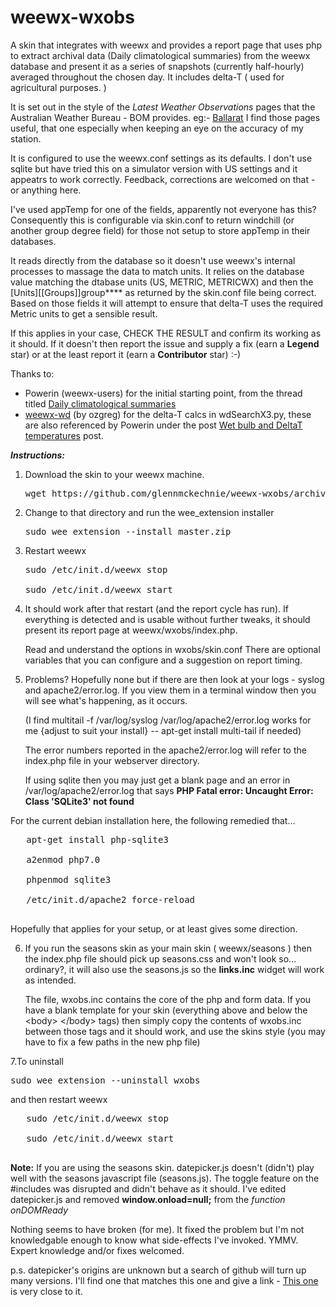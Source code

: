 # weewx-wxobs
 A skin that integrates with weewx and provides a report page that uses php to extract archival data (Daily climatological summaries) from the weewx database and present it as a series of snapshots (currently half-hourly) averaged throughout the chosen day. It includes delta-T ( used for agricultural purposes. )

It is set out in the style of the _Latest Weather Observations_ pages that the Australian Weather Bureau - BOM provides. eg:- [Ballarat](http://www.bom.gov.au/products/IDV60801/IDV60801.94852.shtml)  I find those pages useful, that one especially when keeping an eye on the accuracy of my station.

It is configured to use the weewx.conf settings as its defaults. I don't use sqlite but have tried this on a simulator version with US settings and it appeatrs to work correctly. Feedback, corrections are welcomed on that - or anything here.

I've used appTemp for one of the fields, apparently not everyone has this? Consequently this is configurable via skin.conf to return windchill (or another group degree field) for those not setup to store appTemp in their databases.

It reads directly from the database so it doesn't use weewx's internal processes to massage the data to match units. It relies on the database value matching the dtabase units (US, METRIC, METRICWX) and then the [Units][[Groups]]group**** as returned by the skin.conf file being correct. Based on those fields it will attempt to ensure that delta-T uses the required Metric units to get a sensible result.

If this applies in your case, CHECK THE RESULT and confirm its working as it should. If it doesn't then report the issue and supply a fix (earn a __Legend__ star) or at the least report it (earn a __Contributor__ star) :-)

Thanks to:
* Powerin (weewx-users) for the initial starting point, from the thread titled [Daily climatological summaries](https://groups.google.com/d/topic/weewx-user/cEAzvxv3T6Q/discussion)
* [weewx-wd](https://bitbucket.org/ozgreg/weewx-wd/wiki/Home) (by ozgreg) for the delta-T calcs in wdSearchX3.py, these are also referenced by Powerin under the post [Wet bulb and DeltaT temperatures](https://groups.google.com/d/topic/weewx-user/IoBrtQ-OL3I/discussion) post.

***Instructions:***

1. Download the skin to your weewx machine.

    <pre>wget https://github.com/glennmckechnie/weewx-wxobs/archive/master.zip</pre>
    
2. Change to that directory and run the wee_extension installer
   
   <pre>sudo wee_extension --install master.zip</pre>
   
3. Restart weewx

   <pre>
   sudo /etc/init.d/weewx stop

   sudo /etc/init.d/weewx start
   </pre>

4. It should work after that restart (and the report cycle has run). If everything is detected and is usable without further tweaks, it should present its report page at weewx/wxobs/index.php.

   Read and understand the options in wxobs/skin.conf There are optional variables that you can configure and a suggestion on report timing.

5. Problems?
   Hopefully none but if there are then look at your logs - syslog and apache2/error.log. If you view them in a terminal window then you will see what's happening, as it occurs.
   
   (I find multitail -f /var/log/syslog /var/log/apache2/error.log works for me {adjust to suit your install} -- apt-get install multi-tail if needed)
   
   The error numbers reported in the apache2/error.log will refer to the index.php file in your webserver directory.
   
   If using sqlite then you may just get a blank page and an error in /var/log/apache2/error.log that says __PHP Fatal error:  Uncaught Error: Class 'SQLite3' not found__

For the current debian installation here, the following remedied that...
   <pre>
   apt-get install php-sqlite3
   
   a2enmod php7.0
   
   phpenmod sqlite3
   
   /etc/init.d/apache2 force-reload
   </pre>
   Hopefully that applies for your setup, or at least gives some direction.

6. If you run the seasons skin as your main skin ( weewx/seasons ) then the index.php file should pick up seasons.css and won't look so... ordinary?, it will also use the seasons.js so the __links.inc__ widget will work as intended.
   
   The file, wxobs.inc contains the core of the php and form data. If you have a blank template for your skin (everything above and below the &lt;body&gt; &lt;/body&gt; tags) then simply copy the contents of wxobs.inc between those tags and it should work, and use the skins style (you may have to fix a few paths in the new php file)


7.To uninstall
   
   <pre>sudo wee_extension --uninstall wxobs</pre>
   
   and then restart weewx

   <pre>
   sudo /etc/init.d/weewx stop

   sudo /etc/init.d/weewx start
   </pre>

__Note:__  If you are using the seasons skin. datepicker.js doesn't (didn't) play well with the seasons javascript file (seasons.js). The toggle feature on the #includes was disrupted and didn't behave as it should. I've edited datepicker.js and removed __window.onload=null;__ from the  _function onDOMReady_

Nothing seems to have broken (for me). It fixed the problem but I'm not knowledgable enough to know what side-effects I've invoked. YMMV. Expert knowledge and/or fixes welcomed.

p.s. datepicker's origins are unknown but a search of github will turn up many versions. I'll find one that matches this one and give a link - [This one](https://github.com/chrishulbert/datepicker) is very close to it.

